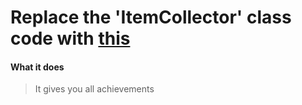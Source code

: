 # Replace the 'ItemCollector' class code with [this](https://raw.githubusercontent.com/mopsfl/dnSpy-codes/main/RUSSIAPHOBIA/ItemCollector/ItemCollector.cs)

#### What it does
> It gives you all achievements

